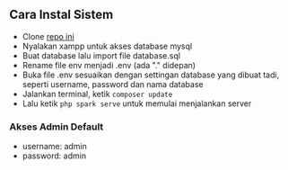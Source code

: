 ## Cara Instal Sistem

- Clone [repo ini](https://github.com/RiyanRIS/tasdiqskripsi)
- Nyalakan xampp untuk akses database mysql
- Buat database lalu import file database.sql
- Rename file env menjadi .env (ada "." didepan)
- Buka file .env sesuaikan dengan settingan database yang dibuat tadi, seperti username, password dan nama database
- Jalankan terminal, ketik `composer update`
- Lalu ketik `php spark serve` untuk memulai menjalankan server

### Akses Admin Default

- username: admin
- password: admin
